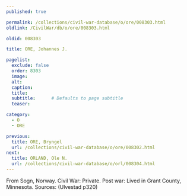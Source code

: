 ```yaml
---
published: true

permalink: /collections/civil-war-database/o/ore/008303.html
oldlink: /CivilWar/db/o/ore/008303.html

oldid: 008303

title: ORE, Johannes J.

pagelist:
  exclude: false
  order: 8303
  image: 
  alt:
  caption:
  title:
  subtitle:      # Defaults to page subtitle
  teaser:

category: 
  - O 
  - ORE

previous:
  title: ORE, Bryngel
  url: /collections/civil-war-database/o/ore/008302.html  
next:
  title: ORLAND, Ole N.
  url: /collections/civil-war-database/o/orl/008304.html   
---
```

From Sogn, Norway. Civil War: Private. Post war: Lived in Grant County, Minnesota. Sources: (Ulvestad p320)